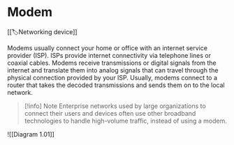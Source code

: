 
# Modem

[[🏷️Networking device]]

Modems usually connect your home or office with an internet service provider (ISP). ISPs provide internet connectivity via telephone lines or coaxial cables. Modems receive transmissions or digital signals from the internet and translate them into analog signals that can travel through the physical connection provided by your ISP. Usually, modems connect to a router that takes the decoded transmissions and sends them on to the local network.

> [!info] Note
> Enterprise networks used by large organizations to connect their users and devices often use other broadband technologies to handle high-volume traffic, instead of using a modem.

![[Diagram 1.01]]

